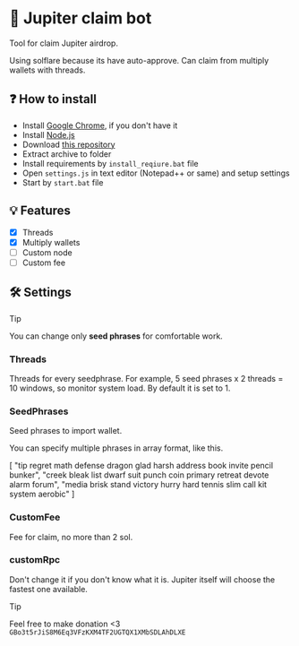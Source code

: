 # 🤖 Jupiter claim bot
Tool for claim Jupiter airdrop.

Using solflare because its have auto-approve. Can claim from multiply wallets with threads.


## ❓ How to install
* Install [Google Chrome](https://www.google.com/chrome/), if you don't have it
* Install [Node.js](https://nodejs.org/en/download/current)
* Download [this repository](https://github.com/Starlk7/Jupiter-claim/archive/refs/heads/main.zip)
* Extract archive to folder
* Install requirements by ```install_reqiure.bat``` file
* Open ```settings.js``` in text editor (Notepad++ or same) and setup settings
* Start by ```start.bat``` file

## 💡 Features
- [x] Threads
- [x] Multiply wallets
- [ ] Custom node 
- [ ] Custom fee 
## 🛠️ Settings

> [!TIP]
> You can change only **seed phrases** for comfortable work.

### Threads

Threads for every seedphrase. For example, 5 seed phrases x 2 threads = 10 windows, so monitor system load. By default it is set to 1. 

### SeedPhrases

Seed phrases to import wallet.

You can specify multiple phrases in array format, like this.

[
        "tip regret math defense dragon glad harsh address book invite pencil bunker",
        "creek bleak list dwarf suit punch coin primary retreat devote alarm forum",
        "media brisk stand victory hurry hard tennis slim call kit system aerobic"
]

### CustomFee

Fee for claim, no more than 2 sol.

### customRpc

Don't change it if you don't know what it is. Jupiter itself will choose the fastest one available.



> [!TIP]
> Feel free to make donation <3
```GBo3t5rJiS8M6Eq3VFzKXM4TF2UGTQX1XMbSDLAhDLXE```
